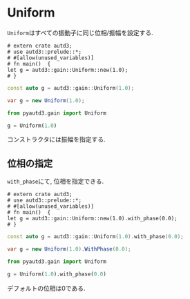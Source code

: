 # Uniform

`Uniform`はすべての振動子に同じ位相/振幅を設定する.

```rust,edition2021
# extern crate autd3;
# use autd3::prelude::*;
# #[allow(unused_variables)]
# fn main()  {
let g = autd3::gain::Uniform::new(1.0);
# }
```

```cpp
const auto g = autd3::gain::Uniform(1.0);
```

```cs
var g = new Uniform(1.0);
```

```python
from pyautd3.gain import Uniform

g = Uniform(1.0)
```

コンストラクタには振幅を指定する.

## 位相の指定

`with_phase`にて, 位相を指定できる.

```rust,edition2021
# extern crate autd3;
# use autd3::prelude::*;
# #[allow(unused_variables)]
# fn main()  {
let g = autd3::gain::Uniform::new(1.0).with_phase(0.0);
# }
```

```cpp
const auto g = autd3::gain::Uniform(1.0).with_phase(0.0);
```

```cs
var g = new Uniform(1.0).WithPhase(0.0);
```

```python
from pyautd3.gain import Uniform

g = Uniform(1.0).with_phase(0.0)
```

デフォルトの位相は$0$である.
